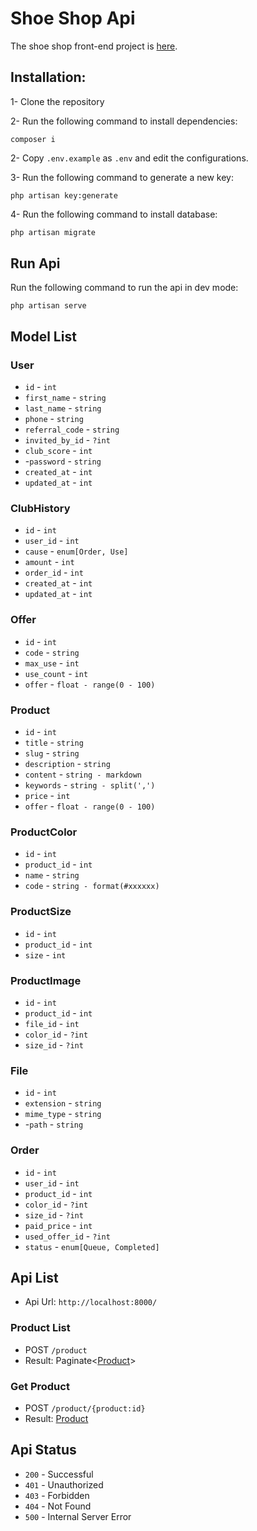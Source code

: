 
# Shoe Shop Api
The shoe shop front-end project is [here](#).

## Installation:
1- Clone the repository

2- Run the following command to install dependencies:
```shell
composer i
```

2- Copy `.env.example` as `.env` and edit the configurations.

3- Run the following command to generate a new key:
```shell
php artisan key:generate
```

4- Run the following command to install database:
```php
php artisan migrate
```

## Run Api
Run the following command to run the api in dev mode:
```shell
php artisan serve
```

## Model List
### User
- `id` - `int`
- `first_name` - `string`
- `last_name` - `string`
- `phone` - `string`
- `referral_code` - `string`
- `invited_by_id` - `?int`
- `club_score` - `int`
- -`password` - `string`
- `created_at` - `int`
- `updated_at` - `int`

### ClubHistory
- `id` - `int`
- `user_id` - `int`
- `cause` - `enum[Order, Use]`
- `amount` - `int`
- `order_id` - `int`
- `created_at` - `int`
- `updated_at` - `int`

### Offer
- `id` - `int`
- `code` - `string`
- `max_use` - `int`
- `use_count` - `int`
- `offer` - `float - range(0 - 100)`

### Product
- `id` - `int`
- `title` - `string`
- `slug` - `string`
- `description` - `string`
- `content` - `string - markdown`
- `keywords` - `string - split(',')`
- `price` - `int`
- `offer` - `float - range(0 - 100)`

### ProductColor
- `id` - `int`
- `product_id` - `int`
- `name` - `string`
- `code` - `string - format(#xxxxxx)`

### ProductSize
- `id` - `int`
- `product_id` - `int`
- `size` - `int`

### ProductImage
- `id` - `int`
- `product_id` - `int`
- `file_id` - `int`
- `color_id` - `?int`
- `size_id` - `?int`

### File
- `id` - `int`
- `extension` - `string`
- `mime_type` - `string`
- -`path` - `string`

### Order
- `id` - `int`
- `user_id` - `int`
- `product_id` - `int`
- `color_id` - `?int`
- `size_id` - `?int`
- `paid_price` - `int`
- `used_offer_id` - `?int`
- `status` - `enum[Queue, Completed]`


## Api List
- Api Url: `http://localhost:8000/`

### Product List
- POST `/product`
- Result: Paginate<[Product](#Product)>

### Get Product
- POST `/product/{product:id}`
- Result: [Product](#Product)

## Api Status
- `200` - Successful
- `401` - Unauthorized
- `403` - Forbidden
- `404` - Not Found
- `500` - Internal Server Error
